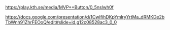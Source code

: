https://play.kth.se/media/MVP++Button/0_5nslwh0f


https://docs.google.com/presentation/d/1CwIfihDKpYmlryYrtMa_dRMKDe2bTbWnh91ZhrFEOoQ/edit#slide=id.g12c08528ac3_0_0